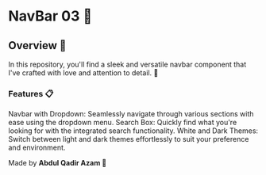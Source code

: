 # NavBar 03  🌟

## Overview 🌟
In this repository, you'll find a sleek and versatile navbar component that I've crafted with love and attention to detail. 🚀

### Features 📋
Navbar with Dropdown: Seamlessly navigate through various sections with ease using the dropdown menu.
Search Box: Quickly find what you're looking for with the integrated search functionality.
White and Dark Themes: Switch between light and dark themes effortlessly to suit your preference and environment.

Made by **Abdul Qadir Azam 🚀**
